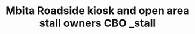 ---
title: "Mbita Roadside kiosk and open area stall owners CBO _stall"
url: /mbita/mbita-roadside-kiosk-and-open-area-stall-owners-cbo-_stall-6/
shop: kiosk
---